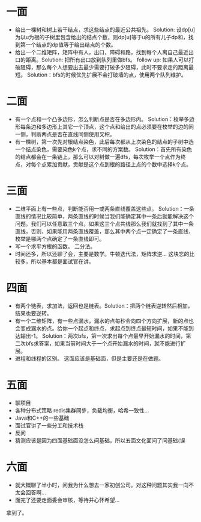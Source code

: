 # 一面

* 给出一棵树和树上若干结点，求这些结点的最近公共祖先。  Solution: 设dp[u]为以u为根的子树里包含给出的结点个数，则dp[u]等于u的所有儿子dp和，找到第一个结点的dp值等于给出结点的个数。
* 给出一个二维矩阵，矩阵中有人，出口，障碍和路，找到每个人离自己最近出口的距离。Solution: 把所有出口放到队列里做bfs。 follow up: 如果人可以打破阻碍，那么每个人想要出去最少需要打破多少阻碍，此时不要求走的距离最短。 Solution：bfs的时候优先扩展不会打破墙的点，使用两个队列维护。

# 二面

* 有一个点和一个凸多边形，怎么判断点是否在多边形内。 Solution：枚举多边形每条边和多边形上其它一个顶点，这个点和给出的点必须要在枚举的边的同一侧，判断两点是否在直线同侧使用叉积。
* 有一棵树，第一次先对根结点染色，此后每次都从上次染色的结点的子树中选一个结点染色，需要染色k个点，求不同的方案数。 Solution：首先所有染色的结点都会在一条链上，那么可以对树做一遍dfs，每次枚举一个点作为终点，对每个点累加贡献，贡献是这个点到根的路径上点的个数中选择k个点。

# 三面

* 二维平面上有一些点，判断能否用一或两条直线覆盖这些点。 Solution：一条直线的情况比较简单，两条直线的时候当我们能确定其中一条后就能解决这个问题。我们可以任意取三个点，如果这三个点共线那么我们就找到了其中一条直线，否则，如果能用两条直线覆盖，那么其中两个点一定确定了一条直线，枚举是哪两个点确定了一条直线即可。
* 写一个求平方根的函数。 二分法。
* 时间还多，所以还聊了会，主要是数学。牛顿迭代法，矩阵求逆... 这块忘的比较多，所以基本都是面试官在讲。



# 四面

* 有两个链表，求加法，返回也是链表。Solution：把两个链表逆转然后相加，结果也要逆转。
* 有一个二维矩阵，有一些点漏水，漏水的点每秒会向四个方向扩展，新的点也会变成漏水的点。给你一个起点和终点，求起点到终点最短时间，如果不能到达输出-1。 Solution：两次bfs，第一次求出每个点最早开始漏水的时间，第二次bfs求答案，如果当前时间大于一个点开始漏水的时间，就不能进行扩展。
* 进程和线程的区别。 这面应该是基础面，但是主要还是在做题。



# 五面

* 聊项目
* 各种分布式策略 redis集群同步，负载均衡，哈希一致性...
* Java和C++的一些基础
* 面试官讲了一些分工和技术栈
* 反问
* 猜测应该是因为四面基础面没怎么问基础，所以五面文化面问了问基础(误



# 六面

* 就大概聊了半小时，问我为什么想去一家初创公司。对这种问题其实我一向不太会回答啊... 
* 面完了还要走面委会审核，等待并心怀希望...



拿到了。

